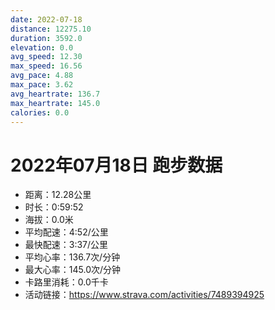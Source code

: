 ```yaml
---
date: 2022-07-18
distance: 12275.10
duration: 3592.0
elevation: 0.0
avg_speed: 12.30
max_speed: 16.56
avg_pace: 4.88
max_pace: 3.62
avg_heartrate: 136.7
max_heartrate: 145.0
calories: 0.0
---
```


# 2022年07月18日 跑步数据

- 距离：12.28公里
- 时长：0:59:52
- 海拔：0.0米
- 平均配速：4:52/公里
- 最快配速：3:37/公里
- 平均心率：136.7次/分钟
- 最大心率：145.0次/分钟
- 卡路里消耗：0.0千卡
- 活动链接：https://www.strava.com/activities/7489394925
